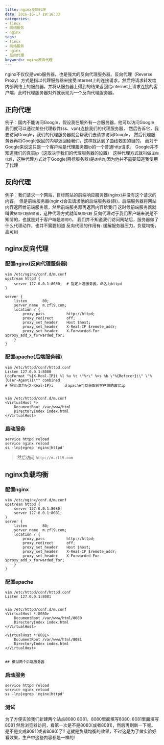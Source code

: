```yaml
---
title: nginx反向代理
date: 2016-10-17 19:16:33
categories:
- linux
- 网络服务
- nginx
tags:
- linux
- 网络服务
- nginx
- 反向代理
keywords: nginx反向代理
---
```

> 
nginx不仅仅是web服务器，也是强大的反向代理服务器。反向代理（Reverse Proxy）方式是指以代理服务器来接受internet上的连接请求，然后将请求转发给内部网络上的服务器，并将从服务器上得到的结果返回给internet上请求连接的客户端，此时代理服务器对外就表现为一个反向代理服务器。

<!-- more -->

## 正向代理
> 
例子：国内不能访问Google，假设我在境外有一台服务器，他可以访问Google
我们就可以通过某些代理软件(ss、vpn)连接我们的代理服务器，
然后告诉它，我要访问Google，我们的代理服务器就会帮我们去请求访问Google，
然后代理服务器再将Google返回的内容返回给我们，这样就达到了曲线救国的目的。
而对于Google来说这只是一个客户端是代理服务器ip的一个普通http请求，
Google并不知道我们的真实ip（这取决于我们的代理服务器的设置）
这种代理方式就叫做`正向代理`，这种代理方式对于Google(目标服务器)是`透明的`,因为他并不需要知道我使用了代理

## 反向代理
> 
例子：我们请求一个网站，目标网站的前端响应服务器(nginx)并没有这个请求的内容，
但是前端服务器(nginx)会去请求他的后端服务器(群)，后端服务器将网站内容返回给前端服务器，然后前端服务器再返回内容给我们
这时候前端服务器就叫做`反向代理服务器`，这种代理方式就叫`反向代理`
反向代理对于我们客户端来说是不知情的，也就是对于客户端是`透明的`，
我们并不知道我们访问网站后，服务器做了什么代理动作，也并不需要知道
反向代理的作用有: 缓解服务器压力，负载均衡，高可用

## nginx反向代理
### 配置nginx(反向代理服务器)
<pre><code class="language-nginx line-numbers">vim /etc/nginx/conf.d/m.conf
upstream httpd {
    server 127.0.0.1:8080;  # 指定上游服务器，命名为httpd
}

server {
    listen       80;
    server_name  m.zfl9.com;
    location / {
        proxy_pass          http://httpd;
        proxy_redirect      off;
        proxy_set_header    Host $host;
        proxy_set_header    X-Real-IP $remote_addr;
        proxy_set_header    X-Forwarded-For $proxy_add_x_forwarded_for;
    }
}
</code></pre>

### 配置apache(后端服务器)
<pre><code class="language-apacheconf line-numbers">vim /etc/httpd/conf/httpd.conf
Listen 127.0.0.1:8080
LogFormat "%{X-Real-IP}i %l %u %t \"%r\" %>s %b \"%{Referer}i\" \"%{User-Agent}i\"" combined
# 把%h改为%{X-Real-IP}i     让apache可以获取到客户端的真实ip


vim /etc/httpd/conf.d/m.conf
&lt;VirtualHost *&gt;
    DocumentRoot /var/www/html
    DirectoryIndex index.html
&lt;/VirtualHost&gt;
</code></pre>

### 启动服务
<pre><code class="language-bash line-numbers">service httpd reload
service nginx reload
ss -lnp|egrep 'nginx|httpd'
</code></pre>

> 然后访问 `http://m.zfl9.com`

## nginx负载均衡
### 配置nginx
<pre><code class="language-nginx line-numbers">vim /etc/nginx/conf.d/m.conf
upstream httpd {
    server 127.0.0.1:8080;
    server 127.0.0.1:8081;
}
server {
    listen       80;
    server_name  m.zfl9.com;
    location / {
        proxy_pass          http://httpd;
        proxy_redirect      off;
        proxy_set_header    Host $host;
        proxy_set_header    X-Real-IP $remote_addr;
        proxy_set_header    X-Forwarded-For $proxy_add_x_forwarded_for;
    }
}
</code></pre>

### 配置apache
<pre><code class="language-apacheconf line-numbers">vim /etc/httpd/conf/httpd.conf
Listen 127.0.0.1:8081


vim /etc/httpd/conf.d/m.conf
&lt;VirtualHost *:8080&gt;
    DocumentRoot /var/www/html/8080
    DirectoryIndex index.html
&lt;/VirtualHost&gt;

&lt;VirtualHost *:8081&gt;
    DocumentRoot /var/www/html/8081
    DirectoryIndex index.html
&lt;/VirtualHost&gt;


## 模拟两个后端服务器
</code></pre>

### 启动服务
<pre><code class="language-bash line-numbers">service httpd reload
service nginx reload
ss -lnp|egrep 'nginx|httpd'
</code></pre>

### 测试
> 
为了方便实验我们新建两个站点8080 8081，8080里面填写8080, 8081里面填写8081
然后浏览器访问，看第一次是不是8080(或者8081)，然后再刷新一下呢。是不是变成8081(或者8080)了?
这就是负载均衡的效果，不过这是为了做实验好看效果，生产中这些内容都是一样的!
